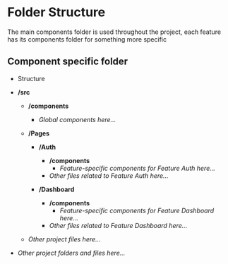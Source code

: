# Folder Structure

The main components folder is used throughout the project, each feature has its components folder for something more specific

## Component specific folder

- Structure

- **/src**
  - **/components**
    - *Global components here...*

  - **/Pages**
    - **/Auth**
      - **/components**
        - *Feature-specific components for Feature Auth here...*
      - *Other files related to Feature Auth here...*

    - **/Dashboard**
      - **/components**
        - *Feature-specific components for Feature Dashboard here...*
      - *Other files related to Feature Dashboard here...*

  - *Other project files here...*

- *Other project folders and files here...*
